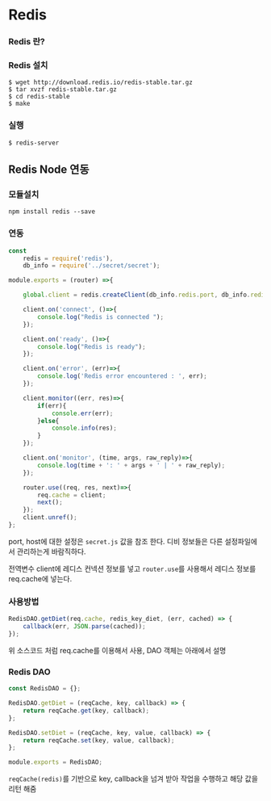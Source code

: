 Redis
===


### Redis 란?

### Redis 설치
```
$ wget http://download.redis.io/redis-stable.tar.gz
$ tar xvzf redis-stable.tar.gz
$ cd redis-stable
$ make
```

### 실행
```
$ redis-server
```


## Redis Node 연동

### 모듈설치
```
npm install redis --save
```

### 연동
```javascript
const
    redis = require('redis'),
    db_info = require('../secret/secret');

module.exports = (router) =>{

    global.client = redis.createClient(db_info.redis.port, db_info.redis.host);

    client.on('connect', ()=>{
        console.log("Redis is connected ");
    });

    client.on('ready', ()=>{
        console.log("Redis is ready");
    });

    client.on('error', (err)=>{
        console.log('Redis error encountered : ', err);
    });

    client.monitor((err, res)=>{
        if(err){
            console.err(err);
        }else{
            console.info(res);
        }
    });

    client.on('monitor', (time, args, raw_reply)=>{
        console.log(time + ': ' + args + ' | ' + raw_reply);
    });

    router.use((req, res, next)=>{
        req.cache = client;
        next();
    });
    client.unref();
};
```
port, host에 대한 설정은 `secret.js` 값을 참조 한다. 디비 정보들은 다른 설정파일에서 관리하는게 바람직하다.

전역변수 client에 레디스 컨넥션 정보를 넣고 `router.use`를 사용해서 레디스 정보를 req.cache에 넣는다.

### 사용방법

```javascript
RedisDAO.getDiet(req.cache, redis_key_diet, (err, cached) => {
    callback(err, JSON.parse(cached));
});
```
위 소스코드 처럼 req.cache를 이용해서 사용, DAO 객체는 아래에서 설명



### Redis DAO
```javascript
const RedisDAO = {};

RedisDAO.getDiet = (reqCache, key, callback) => {
    return reqCache.get(key, callback);
};

RedisDAO.setDiet = (reqCache, key, value, callback) => {
    return reqCache.set(key, value, callback);
};

module.exports = RedisDAO;
```
`reqCache(redis)`를 기반으로 key, callback을 넘겨 받아 작업을 수행하고 해당 값을 리턴 해줌
